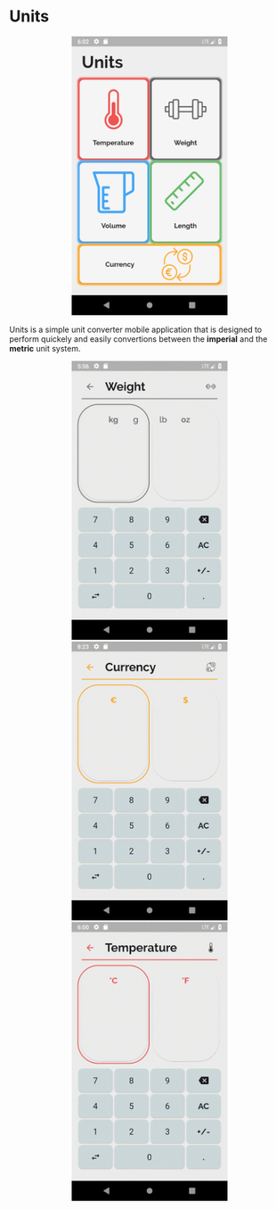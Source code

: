 # Units

<p align="center">
  <img  src="https://github.com/Elias-Gu/Units/blob/master/presentation/Home%20screen.png" height="500" />
</p>
 
Units is a simple unit converter mobile application that is designed to perform quickely and easily convertions between the **imperial** and the **metric** unit system.

<p align="center">
  <img src="https://github.com/Elias-Gu/Units/blob/master/presentation/weight.gif" height="500" />
  <img src="https://github.com/Elias-Gu/Units/blob/master/presentation/currency.gif" height="500" /> 
  <img src="https://github.com/Elias-Gu/Units/blob/master/presentation/temperature.gif" height="500" />
</p>